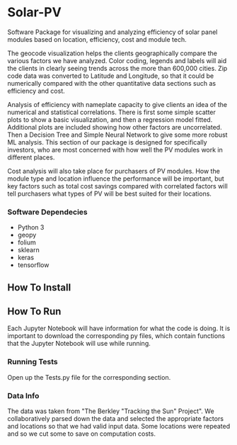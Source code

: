 # Solar-PV
Software Package for visualizing and analyzing efficiency of solar panel modules based on location, efficiency, cost and module tech.

The geocode visualization helps the clients geographically compare the various factors we have analyzed. Color coding, legends and labels will aid the clients in clearly seeing trends across the more than 600,000 cities. Zip code data was converted to Latitude and Longitude, so that it could be numerically compared with the other quantitative data sections such as efficiency and cost. 

Analysis of efficiency with nameplate capacity to give clients an idea of the numerical and statistical correlations. There is first some simple scatter plots to show a basic visualization, and then a regression model fitted. Additional plots are included showing how other factors are uncorrelated. Then a Decision Tree and Simple Neural Network to give some more robust ML analysis. This section of our package is designed for specifically investors, who are most concerned with how well the PV modules work in different places. 

Cost analysis will also take place for purchasers of PV modules. How the module type and location influence the performance will be important, but key factors such as total cost savings compared with correlated factors will tell purchasers what types of PV will be best suited for their locations. 

### Software Dependecies
- Python 3
- geopy
- folium
- sklearn
- keras
- tensorflow



## How To Install





## How To Run
Each Jupyter Notebook will have information for what the code is doing. It is important to download the corresponding py files, which contain functions that the Jupyter Notebook will use while running. 


### Running Tests
Open up the Tests.py file for the corresponding section. 


### Data Info
The data was taken from "The Berkley "Tracking the Sun" Project". We collaboratively parsed down the data and selected the appropriate factors and locations so that we had valid input data. Some locations were repeated and so we cut some to save on computation costs. 


